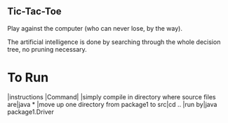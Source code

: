 ## Tic-Tac-Toe

Play against the computer (who can never lose, by the way).

The artificial intelligence is done by searching through the whole decision tree, no pruning necessary.

# To Run
|instructions	|Command|
|simply compile in directory where source files are|java *
|move up one directory from package1 to src|cd ..
|run by|java package1.Driver
